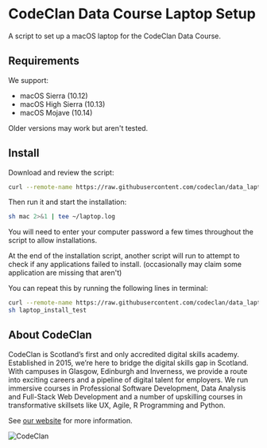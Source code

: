 # CodeClan Data Course Laptop Setup

A script to set up a macOS laptop for the CodeClan Data Course.

## Requirements

We support:

* macOS Sierra (10.12)
* macOS High Sierra (10.13)
* macOS Mojave (10.14)

Older versions may work but aren't tested.

## Install

Download and review the script:

```sh
curl --remote-name https://raw.githubusercontent.com/codeclan/data_laptop_script/master/mac
```

Then run it and start the installation:

```sh
sh mac 2>&1 | tee ~/laptop.log
```

You will need to enter your computer password a few times throughout the script to allow installations.

At the end of the installation script, another script will run to attempt to check if any applications failed to install. (occasionally may claim some application are missing that aren't)

You can repeat this by running the following lines in terminal:

```sh
curl --remote-name https://raw.githubusercontent.com/codeclan/data_laptop_script/master/laptop_install_test
sh laptop_install_test
```
## About CodeClan

CodeClan is Scotland’s first and only accredited digital skills academy. Established in 2015, we’re here to bridge the digital skills gap in Scotland. With campuses in Glasgow, Edinburgh and Inverness, we provide a route into exciting careers and a pipeline of digital talent for employers. We run immersive courses in Professional Software Development, Data Analysis and Full-Stack Web Development and a number of upskilling courses in transformative skillsets like UX, Agile, R Programming and Python.

See [our website](https://codeclan.com) for more information.

![CodeClan](https://img.evbuc.com/https%3A%2F%2Fcdn.evbuc.com%2Fimages%2F56806727%2F149431978582%2F1%2Foriginal.jpg?h=230&w=460&auto=compress&rect=280%2C0%2C3334%2C1667&s=a95483fb7100d4b2a4213b2c326c2861)
